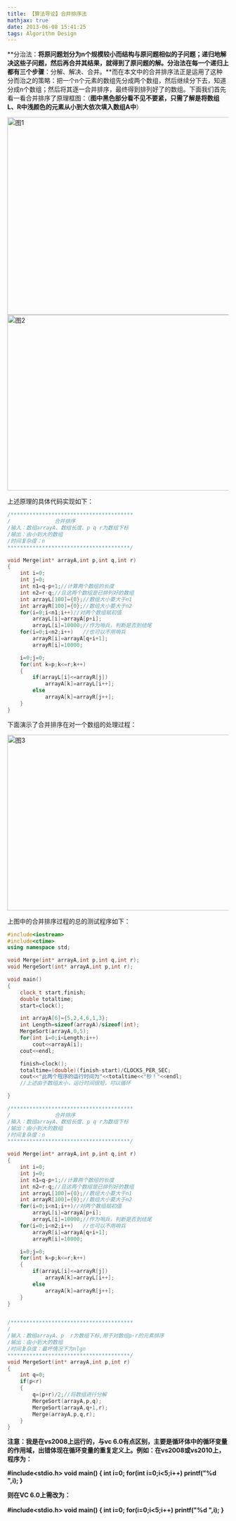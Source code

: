 ```yaml
---
title: 【算法导论】合并排序法
mathjax: true
date: 2013-06-08 15:41:25
tags: Algorithm Design
---
```




 **分治法：**将原问题划分为n个规模较小而结构与原问题相似的子问题；递归地解决这些子问题，然后再合并其结果，就得到了原问题的解。分治法在每一个递归上都有三个步骤**：分解、解决、合并。**而在本文中的合并排序法正是运用了这种分而治之的策略：把一个n个元素的数组先分成两个数组，然后继续分下去，知道分成n个数组；然后将其逐一合并排序，最终得到排列好了的数组。下面我们首先看一看合并排序了原理框图：（**图中黑色部分看不见不要紧，只需了解是将数组L、R中浅颜色的元素从小到大依次填入数组A中**）

<!--more-->

  <img src="https://cdn.jsdelivr.net/gh/tengweitw/FigureBed@latest/20130608/20130608_fig001.jpg" width="650" height="450" title="图1" alt="图1" >

<img src="https://cdn.jsdelivr.net/gh/tengweitw/FigureBed@latest/20130608/20130608_fig002.jpg" width="700" height="400" title="图2" alt="图2" >

上述原理的具体代码实现如下：



```cpp
/***************************************
/              合并排序
/输入：数组arrayA、数组长度、p q r为数组下标
/输出：由小到大的数组
/时间复杂度：n
***************************************/

void Merge(int* arrayA,int p,int q,int r)
{
	int i=0;
	int j=0;
	int n1=q-p+1;//计算两个数组的长度
	int n2=r-q;//且这两个数组是已排列好的数组
	int arrayL[100]={0};//数组大小要大于n1
	int arrayR[100]={0};//数组大小要大于n2
	for(i=0;i<n1;i++)//对两个数组赋初值
		arrayL[i]=arrayA[p+i];
	    arrayL[i]=10000;//作为哨兵，判断是否到结尾
	for(i=0;i<n2;i++)   //也可以不用哨兵
		arrayR[i]=arrayA[q+i+1];
	    arrayR[i]=10000;

    i=0;j=0;
	for(int k=p;k<=r;k++)
	{
		if(arrayL[i]<=arrayR[j])
			arrayA[k]=arrayL[i++];
		else
			arrayA[k]=arrayR[j++];	
	}
}
```





下面演示了合并排序在对一个数组的处理过程：

<img src="https://cdn.jsdelivr.net/gh/tengweitw/FigureBed@latest/20130608/20130608_fig003.jpg" width="600" height="400" title="图3" alt="图3" >



上图中的合并排序过程的总的测试程序如下：



```cpp
#include<iostream>
#include<ctime> 
using namespace std;

void Merge(int* arrayA,int p,int q,int r);
void MergeSort(int* arrayA,int p,int r);

void main()
{
	clock_t start,finish;
    double totaltime;
    start=clock();

	int arrayA[6]={5,2,4,6,1,3};
	int Length=sizeof(arrayA)/sizeof(int);
	MergeSort(arrayA,0,5);
	for(int i=0;i<Length;i++)
		cout<<arrayA[i];
	cout<<endl;

    finish=clock();
    totaltime=(double)(finish-start)/CLOCKS_PER_SEC;
    cout<<"此两个程序的运行时间为"<<totaltime<<"秒！"<<endl;
	//上述由于数组太小，运行时间很短，可以循环

}

/***************************************
/              合并排序
/输入：数组arrayA、数组长度、p q r为数组下标
/输出：由小到大的数组
/时间复杂度：n
***************************************/

void Merge(int* arrayA,int p,int q,int r)
{
	int i=0;
	int j=0;
	int n1=q-p+1;//计算两个数组的长度
	int n2=r-q;//且这两个数组是已排列好的数组
	int arrayL[100]={0};//数组大小要大于n1
	int arrayR[100]={0};//数组大小要大于n2
	for(i=0;i<n1;i++)//对两个数组赋初值
		arrayL[i]=arrayA[p+i];
	    arrayL[i]=10000;//作为哨兵，判断是否到结尾
	for(i=0;i<n2;i++)   //也可以不用哨兵
		arrayR[i]=arrayA[q+i+1];
	    arrayR[i]=10000;

    i=0;j=0;
	for(int k=p;k<=r;k++)
	{
		if(arrayL[i]<=arrayR[j])
			arrayA[k]=arrayL[i++];
		else
			arrayA[k]=arrayR[j++];	
	}
}


/***************************************
/              
/输入：数组arrayA、p  r为数组下标,用于对数组p-r的元素排序
/输出：由小到大的数组
/时间复杂度：最坏情况下为nlgn
***************************************/
void MergeSort(int* arrayA,int p,int r)
{
	int q=0;
	if(p<r)
	{
		q=(p+r)/2;//将数组进行分解
		MergeSort(arrayA,p,q);
		MergeSort(arrayA,q+1,r);
		Merge(arrayA,p,q,r);
	}
}
```



**注意：我是在vs2008上运行的，与vc 6.0有点区别，主要是循环体中的循环变量的作用域，出错体现在循环变量的重复定义上。例如：在vs2008或vs2010上，程序为：**

**#include<stdio.h>
void main()
{
int i=0;
for(int i=0;i<5;i++)
printf("%d ",i);
}**

**则在VC 6.0上需改为：**

**#include<stdio.h>
void main()
{
int i=0;
for(i=0;i<5;i++)
printf("%d ",i);
}**　













